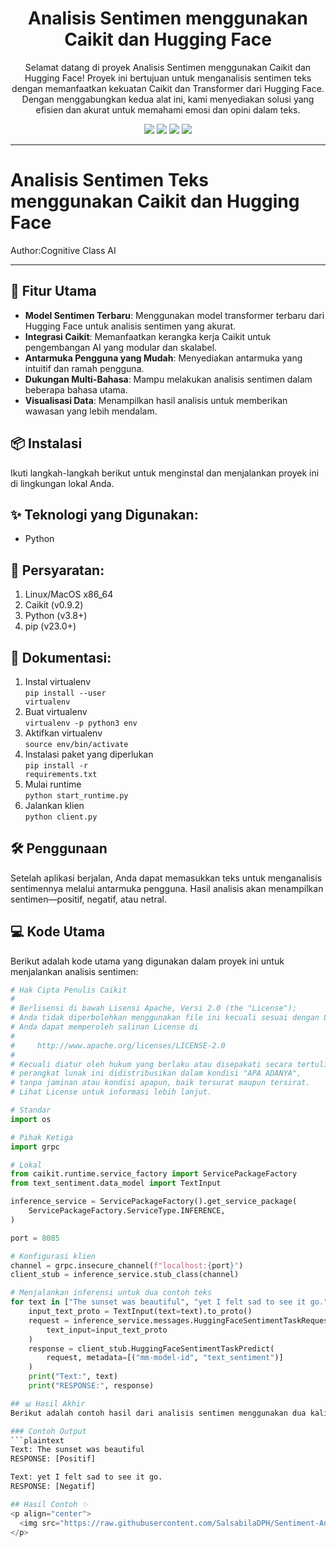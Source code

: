 <h1 align="center"> Analisis Sentimen menggunakan Caikit dan Hugging Face </h1> 
<p align="center"> Selamat datang di proyek Analisis Sentimen menggunakan Caikit dan Hugging Face! Proyek ini bertujuan untuk menganalisis sentimen teks dengan memanfaatkan kekuatan Caikit dan Transformer dari Hugging Face. Dengan menggabungkan kedua alat ini, kami menyediakan solusi yang efisien dan akurat untuk memahami emosi dan opini dalam teks.</p>

<div align="center">
   
<img src="https://img.shields.io/badge/Python-3.8%2B-blue?logo=python&logoColor=white">
<img src="https://img.shields.io/badge/Hugging%20Face-Transformer-yellow?logo=huggingface&logoColor=white">
<img src="https://img.shields.io/badge/Caikit-Analisis%20Sentimen-blueviolet">
<img src="https://img.shields.io/badge/Linux-x86__64-important?logo=linux">
</div>

---

# Analisis Sentimen Teks menggunakan Caikit dan Hugging Face
Author:Cognitive Class AI

---

## 🚀 Fitur Utama
- **Model Sentimen Terbaru**: Menggunakan model transformer terbaru dari Hugging Face untuk analisis sentimen yang akurat.
- **Integrasi Caikit**: Memanfaatkan kerangka kerja Caikit untuk pengembangan AI yang modular dan skalabel.
- **Antarmuka Pengguna yang Mudah**: Menyediakan antarmuka yang intuitif dan ramah pengguna.
- **Dukungan Multi-Bahasa**: Mampu melakukan analisis sentimen dalam beberapa bahasa utama.
- **Visualisasi Data**: Menampilkan hasil analisis untuk memberikan wawasan yang lebih mendalam.

## 📦 Instalasi
Ikuti langkah-langkah berikut untuk menginstal dan menjalankan proyek ini di lingkungan lokal Anda.

## ✨ Teknologi yang Digunakan:
- Python

## 📝 Persyaratan:
1. Linux/MacOS x86_64
2. Caikit (v0.9.2)
3. Python (v3.8+)
4. pip (v23.0+)

## 📌 Dokumentasi:
1. Instal virtualenv <br>
   <code>pip install --user virtualenv</code>
2. Buat virtualenv <br>
   <code>virtualenv -p python3 env</code>
3. Aktifkan virtualenv <br>
   <code>source env/bin/activate</code>
4. Instalasi paket yang diperlukan <br>
   <code>pip install -r requirements.txt</code>
5. Mulai runtime <br>
   <code>python start_runtime.py</code>
6. Jalankan klien <br>
   <code>python client.py</code>

## 🛠️ Penggunaan
Setelah aplikasi berjalan, Anda dapat memasukkan teks untuk menganalisis sentimennya melalui antarmuka pengguna. Hasil analisis akan menampilkan sentimen—positif, negatif, atau netral.

## 💻 Kode Utama
Berikut adalah kode utama yang digunakan dalam proyek ini untuk menjalankan analisis sentimen:

```python
# Hak Cipta Penulis Caikit
#
# Berlisensi di bawah Lisensi Apache, Versi 2.0 (the "License");
# Anda tidak diperbolehkan menggunakan file ini kecuali sesuai dengan License.
# Anda dapat memperoleh salinan License di
#
#     http://www.apache.org/licenses/LICENSE-2.0
#
# Kecuali diatur oleh hukum yang berlaku atau disepakati secara tertulis,
# perangkat lunak ini didistribusikan dalam kondisi "APA ADANYA",
# tanpa jaminan atau kondisi apapun, baik tersurat maupun tersirat.
# Lihat License untuk informasi lebih lanjut.

# Standar
import os

# Pihak Ketiga
import grpc

# Lokal
from caikit.runtime.service_factory import ServicePackageFactory
from text_sentiment.data_model import TextInput

inference_service = ServicePackageFactory().get_service_package(
    ServicePackageFactory.ServiceType.INFERENCE,
)

port = 8085

# Konfigurasi klien
channel = grpc.insecure_channel(f"localhost:{port}")
client_stub = inference_service.stub_class(channel)

# Menjalankan inferensi untuk dua contoh teks
for text in ["The sunset was beautiful", "yet I felt sad to see it go."]:
    input_text_proto = TextInput(text=text).to_proto()
    request = inference_service.messages.HuggingFaceSentimentTaskRequest(
        text_input=input_text_proto
    )
    response = client_stub.HuggingFaceSentimentTaskPredict(
        request, metadata=[("mm-model-id", "text_sentiment")]
    )
    print("Text:", text)
    print("RESPONSE:", response)

## 📊 Hasil Akhir
Berikut adalah contoh hasil dari analisis sentimen menggunakan dua kalimat sampel.

### Contoh Output
```plaintext
Text: The sunset was beautiful
RESPONSE: [Positif]

Text: yet I felt sad to see it go.
RESPONSE: [Negatif]

## Hasil Contoh ✨
<p align="center">
  <img src="https://raw.githubusercontent.com/SalsabilaDPH/Sentiment-Analysis-using-Caikit-and-Hugging-Face/main/Screenshot%202024-11-06%20015811.png" alt="Gambar Analisis Sentimen"/>
</p>
